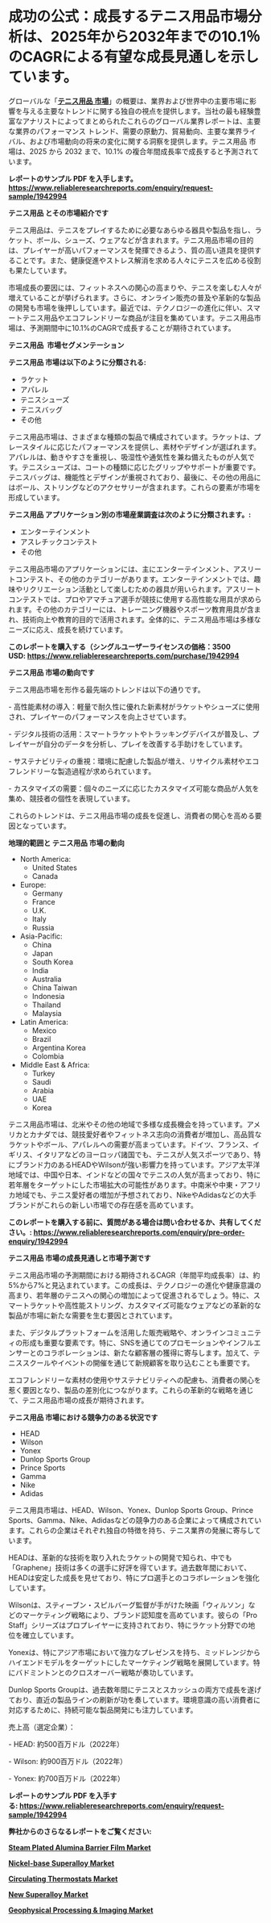 <p><h1>成功の公式：成長するテニス用品市場分析は、2025年から2032年までの10.1％のCAGRによる有望な成長見通しを示しています。</h1></p><p>グローバルな「<a href="https://www.reliableresearchreports.com/tennis-equipment-r1942994?utm_campaign=110&utm_medium=6&utm_source=Github&utm_content=ia&utm_term=29032025&utm_id=tennis-equipment"><strong>テニス用品 市場</strong></a>」の概要は、業界および世界中の主要市場に影響を与える主要なトレンドに関する独自の視点を提供します。当社の最も経験豊富なアナリストによってまとめられたこれらのグローバル業界レポートは、主要な業界のパフォーマンス トレンド、需要の原動力、貿易動向、主要な業界ライバル、および市場動向の将来の変化に関する洞察を提供します。テニス用品 市場は、2025 から 2032 まで、10.1% の複合年間成長率で成長すると予測されています。</p>
<p><strong>レポートのサンプル PDF を入手します。</strong><strong><a href="https://www.reliableresearchreports.com/enquiry/request-sample/1942994?utm_campaign=110&utm_medium=6&utm_source=Github&utm_content=ia&utm_term=29032025&utm_id=tennis-equipment">https://www.reliableresearchreports.com/enquiry/request-sample/1942994</a></strong></p>
<p><strong>テニス用品 とその市場紹介です</strong></p>
<p><p>テニス用品は、テニスをプレイするために必要なあらゆる器具や製品を指し、ラケット、ボール、シューズ、ウェアなどが含まれます。テニス用品市場の目的は、プレイヤーが高いパフォーマンスを発揮できるよう、質の高い道具を提供することです。また、健康促進やストレス解消を求める人々にテニスを広める役割も果たしています。</p><p>市場成長の要因には、フィットネスへの関心の高まりや、テニスを楽しむ人々が増えていることが挙げられます。さらに、オンライン販売の普及や革新的な製品の開発も市場を後押ししています。最近では、テクノロジーの進化に伴い、スマートテニス用品やエコフレンドリーな商品が注目を集めています。テニス用品市場は、予測期間中に10.1%のCAGRで成長することが期待されています。</p><strong><a href="|AUTHORITHY_DOMAIN_URL|?utm_campaign=110&utm_medium=6&utm_source=Github&utm_content=ia&utm_term=29032025&utm_id=tennis-equipment"></a></strong></p>
<p><strong>テニス用品&nbsp;</strong><strong>&nbsp;市場セグメンテーション</strong></p>
<p><strong>テニス用品 市場は以下のように分類される:</strong>&nbsp;</p>
<p><ul><li>ラケット</li><li>アパレル</li><li>テニスシューズ</li><li>テニスバッグ</li><li>その他</li></ul></p>
<p><p>テニス用品市場は、さまざまな種類の製品で構成されています。ラケットは、プレースタイルに応じたパフォーマンスを提供し、素材やデザインが選ばれます。アパレルは、動きやすさを重視し、吸湿性や通気性を兼ね備えたものが人気です。テニスシューズは、コートの種類に応じたグリップやサポートが重要です。テニスバッグは、機能性とデザインが重視されており、最後に、その他の用品にはボール、ストリングなどのアクセサリーが含まれます。これらの要素が市場を形成しています。</p></p>
<p><strong> テニス用品 アプリケーション別の市場産業調査は次のように分類されます。:</strong></p>
<p><ul><li>エンターテインメント</li><li>アスレチックコンテスト</li><li>その他</li></ul></p>
<p><p>テニス用品市場のアプリケーションには、主にエンターテインメント、アスリートコンテスト、その他のカテゴリーがあります。エンターテインメントでは、趣味やリクリエーション活動として楽しむための器具が用いられます。アスリートコンテストでは、プロやアマチュア選手が競技に使用する高性能な用具が求められます。その他のカテゴリーには、トレーニング機器やスポーツ教育用具が含まれ、技術向上や教育的目的で活用されます。全体的に、テニス用品市場は多様なニーズに応え、成長を続けています。</p></p>
<p><strong>このレポートを購入する（シングルユーザーライセンスの価格：3500 USD:</strong><strong>&nbsp;<a href="https://www.reliableresearchreports.com/purchase/1942994?utm_campaign=110&utm_medium=6&utm_source=Github&utm_content=ia&utm_term=29032025&utm_id=tennis-equipment">https://www.reliableresearchreports.com/purchase/1942994</a></strong></p>
<p><strong>テニス用品 市場の動向です</strong></p>
<p><p>テニス用品市場を形作る最先端のトレンドは以下の通りです。</p><p>- 高性能素材の導入：軽量で耐久性に優れた新素材がラケットやシューズに使用され、プレイヤーのパフォーマンスを向上させています。</p><p>- デジタル技術の活用：スマートラケットやトラッキングデバイスが普及し、プレイヤーが自分のデータを分析し、プレイを改善する手助けをしています。</p><p>- サステナビリティの重視：環境に配慮した製品が増え、リサイクル素材やエコフレンドリーな製造過程が求められています。</p><p>- カスタマイズの需要：個々のニーズに応じたカスタマイズ可能な商品が人気を集め、競技者の個性を表現しています。</p><p>  </p><p>これらのトレンドは、テニス用品市場の成長を促進し、消費者の関心を高める要因となっています。</p></p>
<p><strong>地理的範囲と テニス用品 市場の動向</strong></p>
<p><ul>
    <li>
        North America:
        <ul>
            <li>United States</li>
            <li>Canada</li>
        </ul>
    </li>
    <li>
        Europe:
        <ul>
            <li>Germany</li>
            <li>France</li>
            <li>U.K.</li>
            <li>Italy</li>
            <li>Russia</li>
        </ul>
    </li>
    <li>
        Asia-Pacific:
        <ul>
            <li>China</li>
            <li>Japan</li>
            <li>South Korea</li>
            <li>India</li>
            <li>Australia</li>
            <li>China Taiwan</li>
            <li>Indonesia</li>
            <li>Thailand</li>
            <li>Malaysia</li>
        </ul>
    </li>
    <li>
        Latin America:
        <ul>
            <li>Mexico</li>
            <li>Brazil</li>
            <li>Argentina Korea</li>
            <li>Colombia</li>
        </ul>
    </li>
    <li>
        Middle East & Africa:
        <ul>
            <li>Turkey</li>
            <li>Saudi</li>
            <li>Arabia</li>
            <li>UAE</li>
            <li>Korea</li>
        </ul>
    </li>
    </ul></p>
<p><p>テニス用品市場は、北米やその他の地域で多様な成長機会を持っています。アメリカとカナダでは、競技愛好者やフィットネス志向の消費者が増加し、高品質なラケットやボール、アパレルへの需要が高まっています。ドイツ、フランス、イギリス、イタリアなどのヨーロッパ諸国でも、テニスが人気スポーツであり、特にブランド力のあるHEADやWilsonが強い影響力を持っています。アジア太平洋地域では、中国や日本、インドなどの国々でテニスの人気が高まっており、特に若年層をターゲットにした市場拡大の可能性があります。中南米や中東・アフリカ地域でも、テニス愛好者の増加が予想されており、NikeやAdidasなどの大手ブランドがこれらの新しい市場での存在感を高めています。</p></p>
<p><strong>このレポートを購入する前に、質問がある場合は問い合わせるか、共有してください。:&nbsp;<a href="https://www.reliableresearchreports.com/enquiry/pre-order-enquiry/1942994?utm_campaign=110&utm_medium=6&utm_source=Github&utm_content=ia&utm_term=29032025&utm_id=tennis-equipment">https://www.reliableresearchreports.com/enquiry/pre-order-enquiry/1942994</a></strong></p>
<p><strong>テニス用品 市場の成長見通しと市場予測です</strong></p>
<p><p>テニス用品市場の予測期間における期待されるCAGR（年間平均成長率）は、約5%から7%と見込まれています。この成長は、テクノロジーの進化や健康意識の高まり、若年層のテニスへの関心の増加によって促進されるでしょう。特に、スマートラケットや高性能ストリング、カスタマイズ可能なウェアなどの革新的な製品が市場に新たな需要を生む要因とされています。</p><p>また、デジタルプラットフォームを活用した販売戦略や、オンラインコミュニティの形成も重要な要素です。特に、SNSを通じてのプロモーションやインフルエンサーとのコラボレーションは、新たな顧客層の獲得に寄与します。加えて、テニススクールやイベントの開催を通じて新規顧客を取り込むことも重要です。</p><p>エコフレンドリーな素材の使用やサステナビリティへの配慮も、消費者の関心を惹く要因となり、製品の差別化につながります。これらの革新的な戦略を通じて、テニス用品市場の成長が期待されます。</p></p>
<p><strong>テニス用品 市場における競争力のある状況です</strong></p>
<p><ul><li>HEAD</li><li>Wilson</li><li>Yonex</li><li>Dunlop Sports Group</li><li>Prince Sports</li><li>Gamma</li><li>Nike</li><li>Adidas</li></ul></p>
<p><p>テニス用具市場は、HEAD、Wilson、Yonex、Dunlop Sports Group、Prince Sports、Gamma、Nike、Adidasなどの競争力のある企業によって構成されています。これらの企業はそれぞれ独自の特徴を持ち、テニス業界の発展に寄与しています。</p><p>HEADは、革新的な技術を取り入れたラケットの開発で知られ、中でも「Graphene」技術は多くの選手に好評を得ています。過去数年間において、HEADは安定した成長を見せており、特にプロ選手とのコラボレーションを強化しています。</p><p>Wilsonは、スティーブン・スピルバーグ監督が手がけた映画「ウィルソン」などのマーケティング戦略により、ブランド認知度を高めています。彼らの「Pro Staff」シリーズはプロプレイヤーに支持されており、特にラケット分野での地位を確立しています。</p><p>Yonexは、特にアジア市場において強力なプレゼンスを持ち、ミッドレンジからハイエンドモデルをターゲットにしたマーケティング戦略を展開しています。特にバドミントンとのクロスオーバー戦略が奏功しています。</p><p>Dunlop Sports Groupは、過去数年間にテニスとスカッシュの両方で成長を遂げており、直近の製品ラインの刷新が功を奏しています。環境意識の高い消費者に対応するために、持続可能な製品開発にも注力しています。</p><p>売上高（選定企業）：</p><p>- HEAD: 約500百万ドル（2022年）</p><p>- Wilson: 約900百万ドル（2022年）</p><p>- Yonex: 約700百万ドル（2022年）</p></p>
<p><strong>レポートのサンプル PDF を入手する:&nbsp;<a href="https://www.reliableresearchreports.com/enquiry/request-sample/1942994?utm_campaign=110&utm_medium=6&utm_source=Github&utm_content=ia&utm_term=29032025&utm_id=tennis-equipment">https://www.reliableresearchreports.com/enquiry/request-sample/1942994</a></strong></p>
<p></p>
<p></p>
<p></p>
<p></p>
<p><strong>弊社からのさらなるレポートをご覧ください:</strong></p>
<p><strong><p><a href="https://github.com/kimanyuzuga/Market-Research-Report-List-1/blob/main/steam-plated-alumina-barrier-film-market.md?utm_campaign=110&utm_medium=6&utm_source=Github&utm_content=ia&utm_term=29032025&utm_id=tennis-equipment">Steam Plated Alumina Barrier Film Market</a></p><p><a href="https://github.com/hutchkloor4x/Market-Research-Report-List-1/blob/main/nickel-base-superalloy-market.md?utm_campaign=110&utm_medium=6&utm_source=Github&utm_content=ia&utm_term=29032025&utm_id=tennis-equipment">Nickel-base Superalloy Market</a></p><p><a href="https://github.com/lalkobrinarb/Market-Research-Report-List-1/blob/main/circulating-thermostats-market.md?utm_campaign=110&utm_medium=6&utm_source=Github&utm_content=ia&utm_term=29032025&utm_id=tennis-equipment">Circulating Thermostats Market</a></p><p><a href="https://github.com/variothonia/Market-Research-Report-List-1/blob/main/new-superalloy-market.md?utm_campaign=110&utm_medium=6&utm_source=Github&utm_content=ia&utm_term=29032025&utm_id=tennis-equipment">New Superalloy Market</a></p><p><a href="https://github.com/ludongfomban/Market-Research-Report-List-1/blob/main/geophysical-processing-imaging-market.md?utm_campaign=110&utm_medium=6&utm_source=Github&utm_content=ia&utm_term=29032025&utm_id=tennis-equipment">Geophysical Processing & Imaging Market</a></p></strong></p>